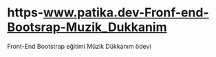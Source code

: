 # https-www.patika.dev-Fronf-end-Bootsrap-Muzik_Dukkanim
Front-End Bootstrap eğitimi Müzik Dükkanım ödevi 
